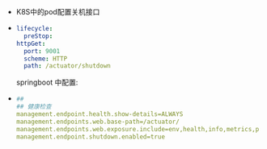 - K8S中的pod配置关机接口
- ```yaml
  lifecycle:
  	preStop:
  httpGet:
  	port: 9001
  	scheme: HTTP
  	path: /actuator/shutdown
  ```
  
  
  
  springboot 中配置:
- ~~~yaml
  ##
  ## 健康检查
  management.endpoint.health.show-details=ALWAYS
  management.endpoints.web.base-path=/actuator/
  management.endpoints.web.exposure.include=env,health,info,metrics,prometheus,threaddump,shutdown
  management.endpoint.shutdown.enabled=true
  ~~~